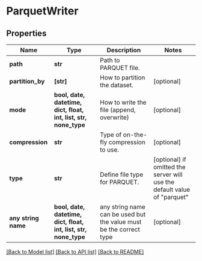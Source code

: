 # ParquetWriter


## Properties
Name | Type | Description | Notes
------------ | ------------- | ------------- | -------------
**path** | **str** | Path to PARQUET file. | 
**partition_by** | **[str]** | How to partition the dataset. | [optional] 
**mode** | **bool, date, datetime, dict, float, int, list, str, none_type** | How to write the file (append, overwrite) | [optional] 
**compression** | **str** | Type of on-the-fly compression to use. | [optional] 
**type** | **str** | Define file type for PARQUET. | [optional]  if omitted the server will use the default value of "parquet"
**any string name** | **bool, date, datetime, dict, float, int, list, str, none_type** | any string name can be used but the value must be the correct type | [optional]

[[Back to Model list]](../README.md#documentation-for-models) [[Back to API list]](../README.md#documentation-for-api-endpoints) [[Back to README]](../README.md)


